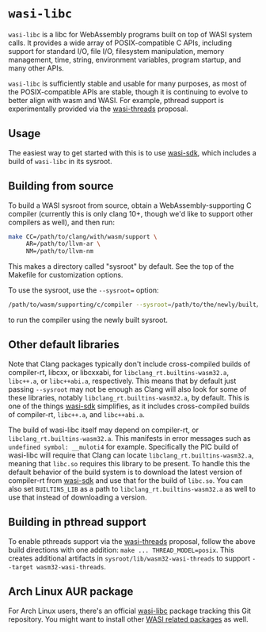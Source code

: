 # `wasi-libc`

`wasi-libc` is a libc for WebAssembly programs built on top of WASI system
calls. It provides a wide array of POSIX-compatible C APIs, including support
for standard I/O, file I/O, filesystem manipulation, memory management, time,
string, environment variables, program startup, and many other APIs.

`wasi-libc` is sufficiently stable and usable for many purposes, as most of the
POSIX-compatible APIs are stable, though it is continuing to evolve to better
align with wasm and WASI. For example, pthread support is experimentally
provided via the [wasi-threads] proposal.

[wasi-threads]: https://github.com/WebAssembly/wasi-threads

## Usage

The easiest way to get started with this is to use [wasi-sdk], which includes a
build of `wasi-libc` in its sysroot.

## Building from source

To build a WASI sysroot from source, obtain a WebAssembly-supporting C compiler
(currently this is only clang 10+, though we'd like to support other compilers
as well), and then run:

```sh
make CC=/path/to/clang/with/wasm/support \
     AR=/path/to/llvm-ar \
     NM=/path/to/llvm-nm
```

This makes a directory called "sysroot" by default. See the top of the Makefile
for customization options.

To use the sysroot, use the `--sysroot=` option:

```sh
/path/to/wasm/supporting/c/compiler --sysroot=/path/to/the/newly/built/sysroot ...
```

to run the compiler using the newly built sysroot.

## Other default libraries

Note that Clang packages typically don't include cross-compiled builds of
compiler-rt, libcxx, or libcxxabi, for `libclang_rt.builtins-wasm32.a`,
`libc++.a`, or `libc++abi.a`, respectively. This means that by default just
passing `--sysroot` may not be enough as Clang will also look for some of these
libraries, notably `libclang_rt.builtins-wasm32.a`, by default. This is one of
the things [wasi-sdk] simplifies, as it includes cross-compiled builds of
compiler-rt, `libc++.a`, and `libc++abi.a`.

The build of wasi-libc itself may depend on compiler-rt, or
`libclang_rt.builtins-wasm32.a`. This manifests in error messages such as
`undefined symbol: __muloti4` for example. Specifically the PIC build of
wasi-libc will require that Clang can locate `libclang_rt.builtins-wasm32.a`,
meaning that `libc.so` requires this library to be present. To handle this the
default behavior of the build system is to download the latest version of
compiler-rt from [wasi-sdk] and use that for the build of `libc.so`. You can
also set `BUILTINS_LIB` as a path to `libclang_rt.builtins-wasm32.a` as well to
use that instead of downloading a version.

## Building in pthread support

To enable pthreads support via the [wasi-threads] proposal, follow the above
build directions with one addition: `make ... THREAD_MODEL=posix`. This creates
additional artifacts in `sysroot/lib/wasm32-wasi-threads` to support `--target
wasm32-wasi-threads`.

## Arch Linux AUR package

For Arch Linux users, there's an official [wasi-libc] package tracking this Git
repository. You might want to install other [WASI related packages] as well.

[wasi-sdk]: https://github.com/WebAssembly/wasi-sdk
[wasi-libc]: https://archlinux.org/packages/extra/any/wasi-libc/
[WASI related packages]: https://archlinux.org/packages/?q=wasi-
